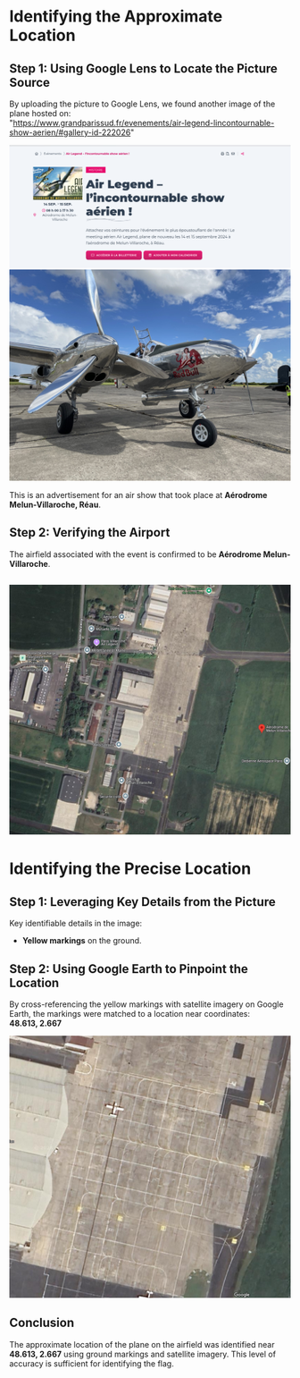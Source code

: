 # Identifying the Approximate Location

## Step 1: Using Google Lens to Locate the Picture Source

By uploading the picture to Google Lens, we found another image of the plane hosted on:  
"https://www.grandparissud.fr/evenements/air-legend-lincontournable-show-aerien/#gallery-id-222026"


![The website page](./website.png)
![The other picture of the plane](./Air_Legend-6-scaled.jpg)

This is an advertisement for an air show that took place at **Aérodrome Melun-Villaroche, Réau**.

## Step 2: Verifying the Airport

The airfield associated with the event is confirmed to be **Aérodrome Melun-Villaroche**.

![The airport satellite view](./airport.png)
---

# Identifying the Precise Location

## Step 1: Leveraging Key Details from the Picture

Key identifiable details in the image:
- **Yellow markings** on the ground.

## Step 2: Using Google Earth to Pinpoint the Location

By cross-referencing the yellow markings with satellite imagery on Google Earth, the markings were matched to a location near coordinates:  
**48.613, 2.667**

![Yellow marks on the ground](./ground.png)

## Conclusion

The approximate location of the plane on the airfield was identified near **48.613, 2.667** using ground markings and satellite imagery. This level of accuracy is sufficient for identifying the flag.
